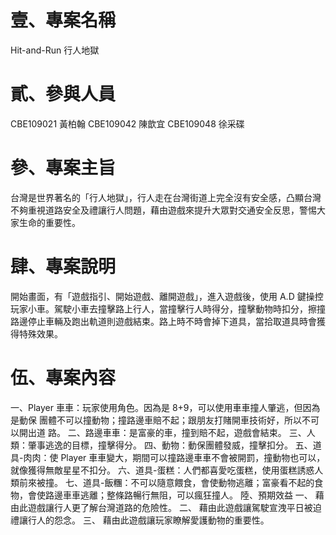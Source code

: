 # 壹、專案名稱
Hit-and-Run 行人地獄
# 貳、參與人員
CBE109021 黃柏翰
CBE109042 陳歆宜
CBE109048 徐采碟
# 參、專案主旨
台灣是世界著名的「行人地獄」，行人走在台灣街道上完全沒有安全感，凸顯台灣不夠重視道路安全及禮讓行人問題，藉由遊戲來提升大眾對交通安全反思，警惕大家生命的重要性。
# 肆、專案說明
開始畫面，有「遊戲指引、開始遊戲、離開遊戲」，進入遊戲後，使用 A.D 鍵操控玩家小車。駕駛小車去撞擊路上行人，當撞擊行人時得分，撞擊動物時扣分，擦撞路邊停止車輛及跑出軌道則遊戲結束。路上時不時會掉下道具，當拾取道具時會獲得特殊效果。
# 伍、專案內容
一、Player 車車：玩家使用角色。因為是 8+9，可以使用車車撞人肇逃，但因為是動保
團體不可以撞動物；撞路邊車賠不起；跟朋友打賭開車技術好，所以不可以開出道
路。
二、路邊車車：是富豪的車，撞到賠不起，遊戲會結束。
三、人類：肇事逃逸的目標，撞擊得分。
四、動物：動保團體發威，撞擊扣分。
五、道具-肉肉：使 Player 車車變大，期間可以撞路邊車車不會被開罰，撞動物也可以，就像獲得無敵星星不扣分。
六、道具-蛋糕：人們都喜愛吃蛋糕，使用蛋糕誘惑人類前來被撞。
七、道具-飯糰：不可以隨意餵食，會使動物逃離；富豪看不起的食物，會使路邊車車逃離；整條路暢行無阻，可以瘋狂撞人。
陸、預期效益
一、 藉由此遊戲讓行人更了解台灣道路的危險性。
二、 藉由此遊戲讓駕駛宣洩平日被迫禮讓行人的怨念。
三、 藉由此遊戲讓玩家瞭解愛護動物的重要性。
